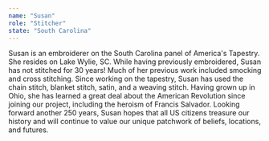 ```yaml
---
name: "Susan"
role: "Stitcher"
state: "South Carolina"
---
```


Susan is an embroiderer on the South Carolina panel of America's Tapestry. She resides on Lake Wylie, SC. While having previously embroidered, Susan has not stitched for 30 years! Much of her previous work included smocking and cross stitching. Since working on the tapestry, Susan has used the chain stitch, blanket stitch, satin, and a weaving stitch. Having grown up in Ohio, she has learned a great deal about the American Revolution since joining our project, including the heroism of Francis Salvador. Looking forward another 250 years, Susan hopes that all US citizens treasure our history and will continue to value our unique patchwork of beliefs, locations, and futures.